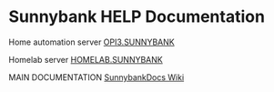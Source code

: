 # Sunnybank HELP Documentation

<p>Home automation server <a href="http:\\OPI3.SUNNYBANK"> OPI3.SUNNYBANK </a>
<p>Homelab server <a href="http:\\HOMELAB.SUNNYBANK"> HOMELAB.SUNNYBANK </a>

<p>MAIN DOCUMENTATION <a href="/sunnybankautomation/SunnybankDocs/wiki"> SunnybankDocs Wiki </a>
